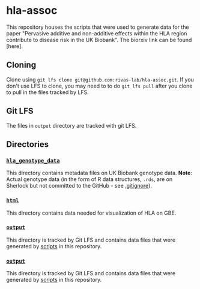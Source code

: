# hla-assoc

This repository houses the scripts that were used to generate data for the paper 
"Pervasive additive and non-additive effects within the HLA region contribute to 
disease risk in the UK Biobank". The biorxiv link can be found [here].

## Cloning

Clone using `git lfs clone git@github.com:rivas-lab/hla-assoc.git`.
If you don't use LFS to clone, you may need to to do `git lfs pull` after you
clone to pull in the files tracked by LFS.

## Git LFS

The files in `output` directory are tracked with git LFS.

## Directories

### [`hla_genotype_data`](https://github.com/rivas-lab/hla-assoc/tree/master/hla_genotype_data)

This directory contains metadata files on UK Biobank genotype data. **Note**: Actual
genotype data (in the form of R data structures, `.rds`, are on Sherlock but not 
committed to the GitHub - see [.gitignore](https://github.com/rivas-lab/hla-assoc/blob/master/.gitignore)).

### [`html`](https://github.com/rivas-lab/hla-assoc/tree/master/html/HLA_alleles)

This directory contains data needed for visualization of HLA on GBE.

### [`output`](https://github.com/rivas-lab/hla-assoc/tree/master/output)

This directory is tracked by Git LFS and contains data files that were
generated by [scripts](https://github.com/rivas-lab/hla-assoc/tree/master/scripts) in this repository.

### [`output`](https://github.com/rivas-lab/hla-assoc/tree/master/output)

This directory is tracked by Git LFS and contains data files that were
generated by [scripts](https://github.com/rivas-lab/hla-assoc/tree/master/scripts) in this repository.


